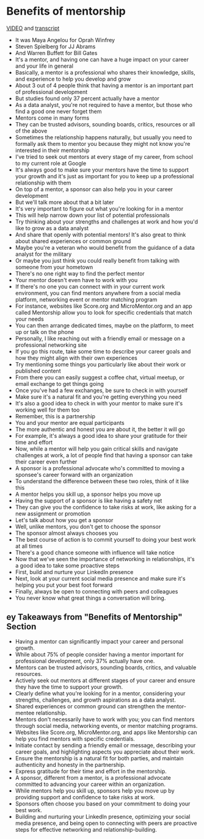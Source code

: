 # Benefits of mentorship

[VIDEO](./resources/3_video_benefits-of-mentorship.mp4) and [transcript](./resources/3_video_benefits-of-mentorship.txt)

- It was Maya Angelou for Oprah Winfrey
- Steven Spielberg for JJ Abrams
- And Warren Buffett for Bill Gates
- It's a mentor, and having one can have a huge impact on your career and your life in general
- Basically, a mentor is a professional who shares their knowledge, skills, and experience to help you develop and grow
- About 3 out of 4 people think that having a mentor is an important part of professional development
- But studies found only 37 percent actually have a mentor
- As a data analyst, you're not required to have a mentor, but those who find a good one never forget them
- Mentors come in many forms
- They can be trusted advisors, sounding boards, critics, resources or all of the above
- Sometimes the relationship happens naturally, but usually you need to formally ask them to mentor you because they might not know you're interested in their mentorship
- I've tried to seek out mentors at every stage of my career, from school to my current role at Google
- It's always good to make sure your mentors have the time to support your growth and it's just as important for you to keep up a professional relationship with them
- On top of a mentor, a sponsor can also help you in your career development
- But we'll talk more about that a bit later
- It's very important to figure out what you're looking for in a mentor
- This will help narrow down your list of potential professionals
- Try thinking about your strengths and challenges at work and how you'd like to grow as a data analyst
- And share that openly with potential mentors! It's also great to think about shared experiences or common ground
- Maybe you're a veteran who would benefit from the guidance of a data analyst for the military
- Or maybe you just think you could really benefit from talking with someone from your hometown
- There's no one right way to find the perfect mentor
- Your mentor doesn't even have to work with you
- If there's no one you can connect with in your current work environment, you can find mentors anywhere from a social media platform, networking event or mentor matching program
- For instance, websites like Score.org and MicroMentor.org and an app called Mentorship allow you to look for specific credentials that match your needs
- You can then arrange dedicated times, maybe on the platform, to meet up or talk on the phone
- Personally, I like reaching out with a friendly email or message on a professional networking site
- If you go this route, take some time to describe your career goals and how they might align with their own experiences
- Try mentioning some things you particularly like about their work or published content
- From there you can easily suggest a coffee chat, virtual meetup, or email exchange to get things going
- Once you've had a few exchanges, be sure to check in with yourself
- Make sure it's a natural fit and you're getting everything you need
- It's also a good idea to check in with your mentor to make sure it's working well for them too
- Remember, this is a partnership
- You and your mentor are equal participants
- The more authentic and honest you are about it, the better it will go
- For example, it's always a good idea to share your gratitude for their time and effort
- Now, while a mentor will help you gain critical skills and navigate challenges at work, a lot of people find that having a sponsor can take their career even further
- A sponsor is a professional advocate who's committed to moving a sponsee's career forward with an organization
- To understand the difference between these two roles, think of it like this
- A mentor helps you skill up, a sponsor helps you move up
- Having the support of a sponsor is like having a safety net
- They can give you the confidence to take risks at work, like asking for a new assignment or promotion
- Let's talk about how you get a sponsor
- Well, unlike mentors, you don't get to choose the sponsor
- The sponsor almost always chooses you
- The best course of action is to commit yourself to doing your best work at all times
- There's a good chance someone with influence will take notice
- Now that we've seen the importance of networking in relationships, it's a good idea to take some proactive steps
- First, build and nurture your LinkedIn presence
- Next, look at your current social media presence and make sure it's helping you put your best foot forward
- Finally, always be open to connecting with peers and colleagues
- You never know what great things a conversation will bring.

## ey Takeaways from "Benefits of Mentorship" Section

- Having a mentor can significantly impact your career and personal growth.
- While about 75% of people consider having a mentor important for professional development, only 37% actually have one.
- Mentors can be trusted advisors, sounding boards, critics, and valuable resources.
- Actively seek out mentors at different stages of your career and ensure they have the time to support your growth.
- Clearly define what you're looking for in a mentor, considering your strengths, challenges, and growth aspirations as a data analyst.
- Shared experiences or common ground can strengthen the mentor-mentee relationship.
- Mentors don't necessarily have to work with you; you can find mentors through social media, networking events, or mentor matching programs.
- Websites like Score.org, MicroMentor.org, and apps like Mentorship can help you find mentors with specific credentials.
- Initiate contact by sending a friendly email or message, describing your career goals, and highlighting aspects you appreciate about their work.
- Ensure the mentorship is a natural fit for both parties, and maintain authenticity and honesty in the partnership.
- Express gratitude for their time and effort in the mentorship.
- A sponsor, different from a mentor, is a professional advocate committed to advancing your career within an organization.
- While mentors help you skill up, sponsors help you move up by providing support and confidence to take risks at work.
- Sponsors often choose you based on your commitment to doing your best work.
- Building and nurturing your LinkedIn presence, optimizing your social media presence, and being open to connecting with peers are proactive steps for effective networking and relationship-building.
